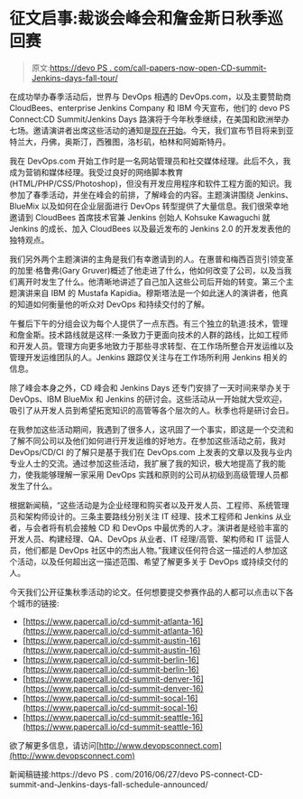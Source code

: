 # 征文启事:裁谈会峰会和詹金斯日秋季巡回赛

> 原文:[https://devo PS . com/call-papers-now-open-CD-summit-Jenkins-days-fall-tour/](https://devops.com/call-papers-now-open-cd-summit-jenkins-days-fall-tour/)

在成功举办春季活动后，世界与 DevOps 相遇的 DevOps.com，以及主要赞助商 CloudBees、enterprise Jenkins Company 和 IBM 今天宣布，他们的 devo PS Connect:CD Summit/Jenkins Days 路演将于今年秋季继续，在美国和欧洲举办七场。邀请演讲者出席这些活动的通知是[现在开始](http://www.devopsconnect.com/call-for-papers/)。今天，我们宣布节目将来到亚特兰大，丹佛，奥斯汀，西雅图，洛杉矶，柏林和阿姆斯特丹。

我在 DevOps.com 开始工作时是一名网站管理员和社交媒体经理。此后不久，我成为营销和媒体经理。我受过良好的网络脚本教育(HTML/PHP/CSS/Photoshop)，但没有开发应用程序和软件工程方面的知识。我参加了春季活动，并坐在峰会的前排，了解峰会的内容。主题演讲围绕 Jenkins、BlueMix 以及如何在企业层面进行 DevOps 转型提供了大量信息。我们很荣幸地邀请到 CloudBees 首席技术官兼 Jenkins 创始人 Kohsuke Kawaguchi 就 Jenkins 的成长、加入 CloudBees 以及最近发布的 Jenkins 2.0 的开发发表他的独特观点。

我们另外两个主题演讲的主角是我们有幸邀请到的人。在惠普和梅西百货引领变革的加里·格鲁弗(Gary Gruver)概述了他走进了什么，他如何改变了公司，以及当我们离开时发生了什么。他清晰地讲述了自己加入这些公司后开始的转变。第三个主题演讲来自 IBM 的 Mustafa Kapidia。穆斯塔法是一个如此迷人的演讲者，他真的知道如何衡量他的听众对 DevOps 和持续交付的了解。

午餐后下午的分组会议为每个人提供了一点东西。有三个独立的轨道:技术，管理和詹金斯。技术路线就是这样:一条致力于更面向技术的人群的路线，比如工程师和开发人员。管理方向更多地致力于那些寻求转型、在工作场所整合开发运维以及管理开发运维团队的人。Jenkins 跟踪仅关注与在工作场所利用 Jenkins 相关的信息。

除了峰会本身之外，CD 峰会和 Jenkins Days 还专门安排了一天时间来举办关于 DevOps、IBM BlueMix 和 Jenkins 的研讨会。这些活动从一开始就大受欢迎，吸引了从开发人员到希望拓宽知识的高管等各个层次的人。秋季也将是研讨会日。

在我参加这些活动期间，我遇到了很多人，这巩固了一个事实，即这是一个交流和了解不同公司以及他们如何进行开发运维的好地方。在参加这些活动之前，我对 DevOps/CD/CI 的了解只是基于我们在 DevOps.com 上发表的文章以及我与业内专业人士的交流。通过参加这些活动，我扩展了我的知识，极大地提高了我的能力，使我能够理解一家采用 DevOps 实践和原则的公司从初级到高级管理人员都发生了什么。

根据新闻稿，“这些活动是为企业经理和购买者以及开发人员、工程师、系统管理员和架构师设计的。三条主要路线分别关注 IT 经理、技术工程师和 Jenkins 从业者，与会者将有机会接触 CD 和 DevOps 中最优秀的人才。演讲者是经验丰富的开发人员、构建经理、QA、DevOps 从业者、IT 经理/高管、架构师和 IT 运营人员，他们都是 DevOps 社区中的杰出人物。”我建议任何符合这一描述的人参加这个活动，以及任何超出这一描述范围、希望了解更多关于 DevOps 或持续交付的人。

今天我们公开征集秋季活动的论文。任何想要提交参赛作品的人都可以点击以下各个城市的链接:

*   [https://www.papercall.io/cd-summit-atlanta-16](https://www.papercall.io/cd-summit-atlanta-16)
*   [https://www.papercall.io/cd-summit-austin-16](https://www.papercall.io/cd-summit-austin-16)
*   [https://www.papercall.io/cd-summit-berlin-16](https://www.papercall.io/cd-summit-berlin-16)
*   [https://www.papercall.io/cd-summit-denver-16](https://www.papercall.io/cd-summit-denver-16)
*   [https://www.papercall.io/cd-summit-socal-16](https://www.papercall.io/cd-summit-socal-16)
*   [https://www.papercall.io/cd-summit-seattle-16](https://www.papercall.io/cd-summit-seattle-16)

欲了解更多信息，请访问[http://www.devopsconnect.com](http://www.devopsconnect.com)

新闻稿链接:https://devo PS . com/2016/06/27/devo PS-connect-CD-summit-and-Jenkins-days-fall-schedule-announced/